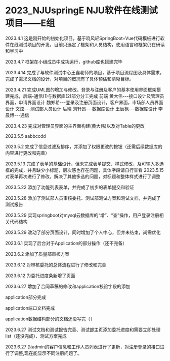 # 2023_NJUspringE NJU软件在线测试项目——E组
2023.4.1
这是刚开始的初始化项目，基于晓风轻SpringBoot+Vue代码模板进行软件在线测试项目的开发，目前只选定了框架和人员结构，使用语言和框架仍在研读和学习中


2023.4.7
框架在小组成员中成功运行，github库也搭建完毕

2023.4.14
完成了与软件测试中心王鑫老师的项目，基于项目流程图及具体需求，完成了需求文档的设计，对项目的概况有了具体预估和清晰目标。

2023.4.21
完成UML图的增加与修改，登录与注册及客户的基本使用界面框架搭建完成，后端-通信(1)与数据库(2)部分分工完成
前端
黄大伟---接口设计及管理员界面，申请界面设计
魏郑希---登录及注册页面设计，客户界面，市场部人员界面设计
文炫---测试部人员设计
后端
刘轩昂---数据库设计
王辰枫---数据库设计
李晨博---通信

2023.4.23
完成对管理员界面的主界面构建(黄大伟)以及对Table的更改

2023.5.5
aabbccdd

2023.5.2
完成了信息过滤及排序，并添加了权限更改的按钮（还需后续数据库的内容进行更改和完善）

2023.5.13
完成了表单的基础设计，但未完成表单提交、样式修改，及可输入多选框的完成，并且缺少小标题，层次感也存在问题，具体字段请自行查看
2023.5.15
对表单再次进行了修改，解决了其他多选的问题，对标题和整体样式进行了调整

2023.5.22
添加了功能列表表单，并完成了初步的表单提交和验证

2023.5.28
添加了测试部人员审核委托、测试部测试方案和测试文档，并完成了测试报告

2023.5.29
实现springboot对mysql云数据库的“增”、“查”操作，用户登录注册相关代码结构

2023.5.29
改动了部分页面设计，同时增加了个人中心，但并未结束，尚需优化

2023.6.1
实现了后台对于Application的部分操作（还不完备）

2023.6.2
添加了质量部审核方案

2023.6.12
对审核委托的总体流程进行了修改和完善

2023.6.12
为委托进度条新增了页面

2023.6.27
增加了合同草稿的修改和application校验字段的添加

application部分完成

application端口文档完成

application数据结构部分的文档还没写完（（

2023.6.27
测试文档和测试报告完善、测试部主页添加委托进度和需要立即处理list（还没完成）、测试方案完成

2023.6.27
对admin的客户信息和工作人员列表进行了更新，对注册登录的接口进行了调整,现在能显示不同注册问题了。